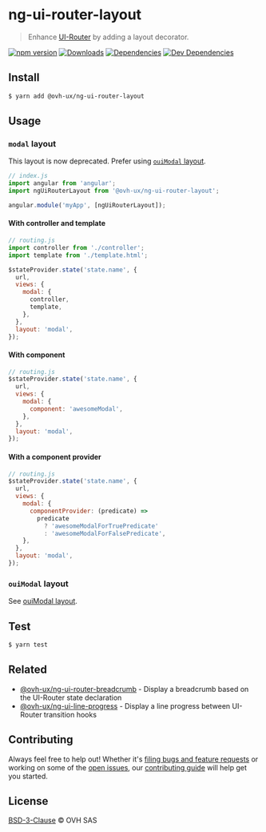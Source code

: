 # ng-ui-router-layout

> Enhance [UI-Router](https://ui-router.github.io/ng1/) by adding a layout decorator.

[![npm version](https://badgen.net/npm/v/@ovh-ux/ng-ui-router-layout)](https://www.npmjs.com/package/@ovh-ux/ng-ui-router-layout) [![Downloads](https://badgen.net/npm/dt/@ovh-ux/ng-ui-router-layout)](https://npmjs.com/package/@ovh-ux/ng-ui-router-layout) [![Dependencies](https://badgen.net/david/dep/ovh/manager/packages/components/ng-ui-router-layout)](https://npmjs.com/package/@ovh-ux/ng-ui-router-layout?activeTab=dependencies) [![Dev Dependencies](https://badgen.net/david/dev/ovh/manager/packages/components/ng-ui-router-layout)](https://npmjs.com/package/@ovh-ux/ng-ui-router-layout?activeTab=dependencies)

## Install

```sh
$ yarn add @ovh-ux/ng-ui-router-layout
```
## Usage

### `modal` layout

This layout is now deprecated. Prefer using [`ouiModal` layout](ovh/manager/tree/master/packages/components/ng-ui-router-layout/src/oui-modal/README.md).

```js
// index.js
import angular from 'angular';
import ngUiRouterLayout from '@ovh-ux/ng-ui-router-layout';

angular.module('myApp', [ngUiRouterLayout]);
```

#### With controller and template

```js
// routing.js
import controller from './controller';
import template from './template.html';

$stateProvider.state('state.name', {
  url,
  views: {
    modal: {
      controller,
      template,
    },
  },
  layout: 'modal',
});
```

#### With component

```js
// routing.js
$stateProvider.state('state.name', {
  url,
  views: {
    modal: {
      component: 'awesomeModal',
    },
  },
  layout: 'modal',
});
```

#### With a component provider

```js
// routing.js
$stateProvider.state('state.name', {
  url,
  views: {
    modal: {
      componentProvider: (predicate) =>
        predicate
          ? 'awesomeModalForTruePredicate'
          : 'awesomeModalForFalsePredicate',
    },
  },
  layout: 'modal',
});
```

### `ouiModal` layout

See [ouiModal layout](src/oui-modal/README.md).


## Test

```sh
$ yarn test
```

## Related

- [@ovh-ux/ng-ui-router-breadcrumb](https://github.com/ovh/manager/tree/master/packages/components/ng-ui-router-breadcrumb) - Display a breadcrumb based on the UI-Router state declaration
- [@ovh-ux/ng-ui-line-progress](https://github.com/ovh/manager/tree/master/packages/components/ng-ui-router-line-progress) - Display a line progress between UI-Router transition hooks

## Contributing

Always feel free to help out! Whether it's [filing bugs and feature requests](https://github.com/ovh/manager/issues/new) or working on some of the [open issues](https://github.com/ovh/manager/issues), our [contributing guide](https://github.com/ovh/manager/blob/master/CONTRIBUTING.md) will help get you started.

## License

[BSD-3-Clause](LICENSE) © OVH SAS
